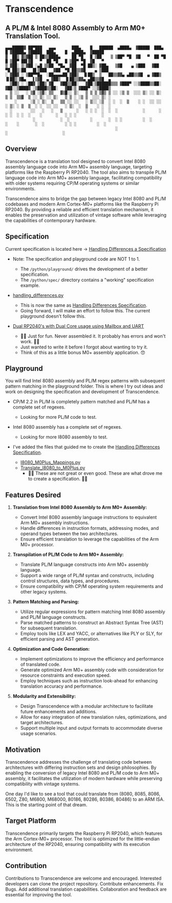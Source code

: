 # Transcendence
## A PL/M & Intel 8080 Assembly to Arm M0+ Translation Tool.

```ansi
▄▄▄█████▓ ██▀███   ▄▄▄       ███▄    █   ██████  ▄████▄  ▓█████  ███▄    █ ▓█████▄ ▓█████  ███▄    █  ▄████▄  ▓█████ 
▓  ██▒ ▓▒▓██ ▒ ██▒▒████▄     ██ ▀█   █ ▒██    ▒ ▒██▀ ▀█  ▓█   ▀  ██ ▀█   █ ▒██▀ ██▌▓█   ▀  ██ ▀█   █ ▒██▀ ▀█  ▓█   ▀ 
▒ ▓██░ ▒░▓██ ░▄█ ▒▒██  ▀█▄  ▓██  ▀█ ██▒░ ▓██▄   ▒▓█    ▄ ▒███   ▓██  ▀█ ██▒░██   █▌▒███   ▓██  ▀█ ██▒▒▓█    ▄ ▒███   
░ ▓██▓ ░ ▒██▀▀█▄  ░██▄▄▄▄██ ▓██▒  ▐▌██▒  ▒   ██▒▒▓▓▄ ▄██▒▒▓█  ▄ ▓██▒  ▐▌██▒░▓█▄   ▌▒▓█  ▄ ▓██▒  ▐▌██▒▒▓▓▄ ▄██▒▒▓█  ▄ 
  ▒██▒ ░ ░██▓ ▒██▒ ▓█   ▓██▒▒██░   ▓██░▒██████▒▒▒ ▓███▀ ░░▒████▒▒██░   ▓██░░▒████▓ ░▒████▒▒██░   ▓██░▒ ▓███▀ ░░▒████▒
  ▒ ░░   ░ ▒▓ ░▒▓░ ▒▒   ▓▒█░░ ▒░   ▒ ▒ ▒ ▒▓▒ ▒ ░░ ░▒ ▒  ░░░ ▒░ ░░ ▒░   ▒ ▒  ▒▒▓  ▒ ░░ ▒░ ░░ ▒░   ▒ ▒ ░ ░▒ ▒  ░░░ ▒░ ░
    ░      ░▒ ░ ▒░  ▒   ▒▒ ░░ ░░   ░ ▒░░ ░▒  ░ ░  ░  ▒    ░ ░  ░░ ░░   ░ ▒░ ░ ▒  ▒  ░ ░  ░░ ░░   ░ ▒░  ░  ▒    ░ ░  ░
  ░        ░░   ░   ░   ▒      ░   ░ ░ ░  ░  ░  ░           ░      ░   ░ ░  ░ ░  ░    ░      ░   ░ ░ ░           ░   
            ░           ░  ░         ░       ░  ░ ░         ░  ░         ░    ░       ░  ░         ░ ░ ░         ░  ░
                                                ░                           ░                        ░                
```

## Overview
Transcendence is a translation tool designed to convert Intel 8080 assembly language code into Arm M0+ assembly language, targeting platforms like the Raspberry Pi RP2040. The tool also aims to transpile PL/M language code into Arm M0+ assembly language, facilitating compatibility with older systems requiring CP/M operating systems or similar environments. 

Transcendence aims to bridge the gap between legacy Intel 8080 and PL/M codebases and modern Arm Cortex-M0+ platforms like the Raspberry Pi RP2040. By providing a reliable and efficient translation mechanism, it enables the preservation and utilization of vintage software while leveraging the capabilities of contemporary hardware.

## Specification
Current specification is located here -> [Handling Differences a Specification](/specification/Handling_Differences_Specification.md)
- Note: The specification and playground code are NOT 1 to 1.
   - The `/python/playground/` drives the development of a better specification.
   - The `/python/spec/` directory contains a "working" specification example.

- [handling_differences.py](/python/spec/handling_differences.py)
   - This is now the same as [Handling Differences Specification](/specification/Handling_Differences_Specification.md).
   - Going forward, I will make an effort to follow this. The current playground doesn't follow this.

- [Dual RP2040's with Dual Core usage using Mailbox and UART](/specification/DualRP2040_DualCore_Mailbox.md)
   - 🐲🐉 Just for fun. Never assembled it. It probably has errors and won't work. 🐉🐲
   - Just wanted to write it before I forgot about wanting to try it.
   - Think of this as a little bonus M0+ assembly application. 😙

## Playground
You will find Intel 8080 assembly and PL/M regex patterns with subsequent pattern matching in the playground folder. This is where I try out ideas and work on designing the specification and development of Transcendence.

- CP/M 2.2 in PL/M is completely pattern matched and PL/M has a complete set of regexes.
   - Looking for more PL/M code to test.
- Intel 8080 assembly has a complete set of regexes.
   - Looking for more I8080 assembly to test.

- I've added the files that guided me to create the [Handling Differences Specification](/specification/Handling_Differences_Specification.md).
   - [I8080_M0Plus_Mappings.py](/python/playground/maps/I8080_M0Plus_Mappings.py)
   - [Translate_I8080_to_M0Plus.py](/python/playground/Translate_I8080_to_M0Plus.py)
      - 🐲🐉 These are not great or even good. These are what drove me to create a specification. 🐉🐲

## Features Desired
1. **Translation from Intel 8080 Assembly to Arm M0+ Assembly:**
   - Convert Intel 8080 assembly language instructions to equivalent Arm M0+ assembly instructions.
   - Handle differences in instruction formats, addressing modes, and operand types between the two architectures.
   - Ensure efficient translation to leverage the capabilities of the Arm M0+ processor.
   
2. **Transpilation of PL/M Code to Arm M0+ Assembly:**
   - Translate PL/M language constructs into Arm M0+ assembly language.
   - Support a wide range of PL/M syntax and constructs, including control structures, data types, and procedures.
   - Ensure compatibility with CP/M operating system requirements and other legacy systems.

3. **Pattern Matching and Parsing:**
   - Utilize regular expressions for pattern matching Intel 8080 assembly and PL/M language constructs.
   - Parse matched patterns to construct an Abstract Syntax Tree (AST) for subsequent translation.
   - Employ tools like LEX and YACC, or alternatives like PLY or SLY, for efficient parsing and AST generation.

4. **Optimization and Code Generation:**
   - Implement optimizations to improve the efficiency and performance of translated code.
   - Generate optimized Arm M0+ assembly code with consideration for resource constraints and execution speed.
   - Employ techniques such as instruction look-ahead for enhancing translation accuracy and performance.

5. **Modularity and Extensibility:**
   - Design Transcendence with a modular architecture to facilitate future enhancements and additions.
   - Allow for easy integration of new translation rules, optimizations, and target architectures.
   - Support multiple input and output formats to accommodate diverse usage scenarios.

## Motivation
Transcendence addresses the challenge of translating code between architectures with differing instruction sets and design philosophies. By enabling the conversion of legacy Intel 8080 and PL/M code to Arm M0+ assembly, it facilitates the utilization of modern hardware while preserving compatibility with vintage systems.

One day I'd like to see a tool that could translate from (8080, 8085, 8086, 6502, Z80, M6800, M68000, 80186, 80286, 80386, 80486) to an ARM ISA. This is the starting point of that dream.

## Target Platform
Transcendence primarily targets the Raspberry Pi RP2040, which features the Arm Cortex-M0+ processor. The tool is optimized for the little-endian architecture of the RP2040, ensuring compatibility with its execution environment.

## Contribution
Contributions to Transcendence are welcome and encouraged. Interested developers can clone the project repository. Contribute enhancements. Fix Bugs. Add additional translation capabilities. Collaboration and feedback are essential for improving the tool.
